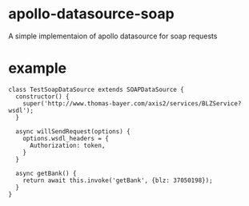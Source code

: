 # apollo-datasource-soap
A simple implementaion of apollo datasource for soap requests

# example

```
class TestSoapDataSource extends SOAPDataSource {
  constructor() {
    super('http://www.thomas-bayer.com/axis2/services/BLZService?wsdl');
  }

  async willSendRequest(options) {
    options.wsdl_headers = {
      Authorization: token,
    }
  }

  async getBank() {
    return await this.invoke('getBank', {blz: 37050198});
  }
}
```
